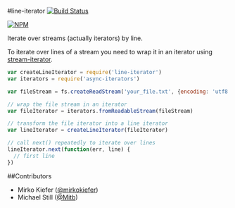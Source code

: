 #line-iterator
[![Build Status](https://travis-ci.org/mirkokiefer/line-iterator.png?branch=master)](https://travis-ci.org/mirkokiefer/line-iterator)

[![NPM](https://nodei.co/npm/line-iterator.png)](https://nodei.co/npm/line-iterator/)

Iterate over streams (actually iterators) by line.

To iterate over lines of a stream you need to wrap it in an iterator using [stream-iterator](https://github.com/mirkokiefer/stream-iterator).

``` js
var createLineIterator = require('line-iterator')
var iterators = require('async-iterators')

var fileStream = fs.createReadStream('your_file.txt', {encoding: 'utf8'})

// wrap the file stream in an iterator
var fileIterator = iterators.fromReadableStream(fileStream)

// transform the file iterator into a line iterator
var lineIterator = createLineIterator(fileIterator)

// call next() repeatedly to iterate over lines
lineIterator.next(function(err, line) {
  // first line
})
```

##Contributors

- Mirko Kiefer ([@mirkokiefer](https://github.com/mirkokiefer))
- Michael Still ([@Mitb](https://github.com/Mitb))